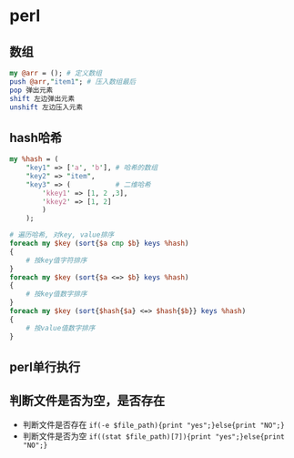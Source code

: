 # perl

## 数组
```perl
my @arr = (); # 定义数组
push @arr,"item1"; # 压入数组最后
pop 弹出元素
shift 左边弹出元素
unshift 左边压入元素
```

## hash哈希
```perl
my %hash = (
    "key1" => ['a', 'b'], # 哈希的数组
    "key2" => "item",
    "key3" => (           # 二维哈希
        'kkey1' => [1, 2 ,3],
        'kkey2' => [1, 2]
        )
    );

# 遍历哈希, 对key, value排序
foreach my $key (sort{$a cmp $b} keys %hash)
{
    # 按key值字符排序
}
foreach my $key (sort{$a <=> $b} keys %hash)
{
    # 按key值数字排序
}
foreach my $key (sort{$hash{$a} <=> $hash{$b}} keys %hash)
{
    # 按value值数字排序
}

```

## perl单行执行


## 判断文件是否为空，是否存在
* 判断文件是否存在 `if(-e $file_path){print "yes";}else{print "NO";}`
* 判断文件是否为空 `if((stat $file_path)[7]){print "yes";}else{print "NO";}`